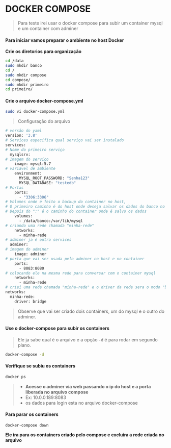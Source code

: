 # DOCKER COMPOSE

> Para teste irei usar o docker compose para subir um container mysql e um container com adminer

#### Para iniciar vamos preparar o ambiente no host Docker

**Crie os diretorios para organização**

```bash
cd /data
sudo mkdir banco
cd /
sudo mkdir compose
cd compose/
sudo mkdir primeiro
cd primeiro/
```

#### Crie o arquivo docker-compose.yml

```bash
sudo vi docker-compose.yml
```
> Configuração do arquivo

```bash
# versão do yaml
version: '3.8'
# Services especifica qual serviço vai ser instalado
services:
# Nome do primeiro serviço
  mysqlsrv:
# Imagem do serviço
    image: mysql:5.7
# variavel de ambiente
    environment:
      MYSQL_ROOT_PASSWORD: "Senha123"
      MYSQL_DATABASE: "testedb"
# Portas
    ports:
      - "3306:3306"
# Volumes onde é feito o backup do container no host,
# O primeiro caminho é do host onde deseja salvar os dados do banco no host
# Depois do ":" é o caminho do container onde é salvo os dados 
    volumes:
      - /data/banco:/var/lib/mysql
# criando uma rede chamada "minha-rede"
    networks:
      - minha-rede
# adminer ja é outro services 
  adminer:
# imagem do adminer 
    image: adminer
# porta que vai ser usada pelo adminer no host e no container
    ports:
      - 8083:8080
# colocando ele na mesma rede para conversar com o container mysql
    networks:
      - minha-rede
# criei uma rede chamada "minha-rede" e o driver da rede sera o modo "bridge" para criar comunicação do container com o host
networks:
  minha-rede:
    driver: bridge
```
> Observe que vai ser criado dois containers, um do mysql e o outro do adminer.

#### Use o docker-compose para subir os containers

> Ele ja sabe qual é o arquivo e a opção `-d` é para rodar em segundo plano.
```bash
docker-compose -d 
```
#### Verifique se subiu os containers 

```bash
docker ps
```
> - **Acesse o adminer via web passando o ip do host e a porta liberada no arquivo compose**
> - Ex: 10.0.0.189:8083
> - os dados para login esta no arquivo docker-compose

#### Para parar os containers 

```
docker-compose down
```
**Ele ira para os containers criado pelo compose e excluira a rede criada no arquivo**
